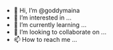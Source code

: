 - 👋 Hi, I’m @goddymaina
- 👀 I’m interested in ...
- 🌱 I’m currently learning ...
- 💞️ I’m looking to collaborate on ...
- 📫 How to reach me ...

<!---
goddymaina/goddymaina is a ✨ special ✨ repository because its `README.md` (this file) appears on your GitHub profile.
You can click the Preview link to take a look at your changes.
--->
